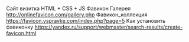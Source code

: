 Сайт визитка HTML + CSS + JS
Фавикон Галерея http://onlinefavicon.com/gallery.php
Фавикон_коллекция https://favicon.vspravke.com/index.php?page=5
Как установить фавиконку https://yandex.ru/support/webmaster/search-results/create-favicon.html
